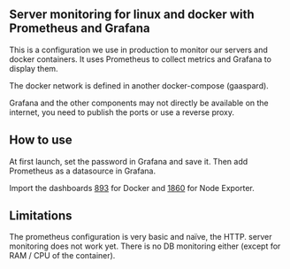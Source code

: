 
## Server monitoring for linux and docker with Prometheus and Grafana

This is a configuration we use in production to monitor our servers and docker containers. It uses Prometheus to collect metrics and Grafana to display them.

The docker network is defined in another docker-compose (gaaspard).

Grafana and the other components may not directly be available on the internet, you 
need to publish the ports or use a reverse proxy. 

## How to use

At first launch, set the password in Grafana and save it. 
Then add Prometheus as a datasource in Grafana. 

Import the dashboards [893](https://grafana.com/grafana/dashboards/893-main/) for Docker 
 and [1860](https://grafana.com/grafana/dashboards/1860) for Node Exporter.

## Limitations 

The prometheus configuration is very basic and naïve, the HTTP. server monitoring does not work yet. 
There is no DB monitoring either (except for RAM / CPU of the container).